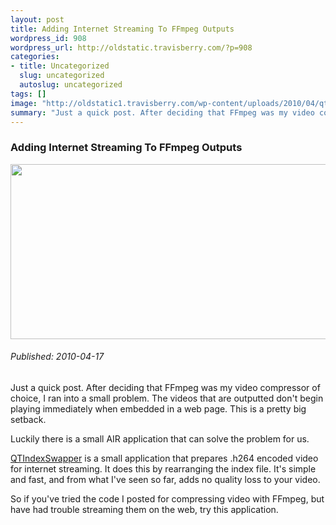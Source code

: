 ```yaml
--- 
layout: post
title: Adding Internet Streaming To FFmpeg Outputs
wordpress_id: 908
wordpress_url: http://oldstatic.travisberry.com/?p=908
categories: 
- title: Uncategorized
  slug: uncategorized
  autoslug: uncategorized
tags: []
image: "http://oldstatic1.travisberry.com/wp-content/uploads/2010/04/qtindexswapper.jpg"
summary: "Just a quick post. After deciding that FFmpeg was my video compressor of choice, I ran into a small problem. The videos that are outputted don't begin playing immediately when embedded in a web page. This is a pretty big setback."
---
```

<article class="post clearfix">
  <h3>Adding Internet Streaming To FFmpeg Outputs</h3>
  <a href="http://oldstatic.travisberry.com/wp-content/uploads/2010/04/qtindexswapper.jpg" class="postImageLink"><img src="http://oldstatic1.travisberry.com/wp-content/uploads/2010/04/qtindexswapper.jpg" alt="" class="thumbnail alignleft" width=640 height=280 /></a>
  <h6>Published: 2010-04-17</h6>

Just a quick post. After deciding that FFmpeg was my video compressor of choice, I ran into a small problem. The videos that are outputted don't begin playing immediately when embedded in a web page. This is a pretty big setback.
<div class="clearfix"></div>
Luckily there is a small AIR application that can solve the problem for us. 

[QTIndexSwapper](http://renaun.com/blog/2008/08/14/262/) is a small application that prepares .h264 encoded video for internet streaming. It does this by rearranging the index file. It's simple and fast, and from what I've seen so far, adds no quality loss to your video. 

So if you've tried the code I posted for compressing video with FFmpeg, but have had trouble streaming them on the web, try this application. 
</articles>
